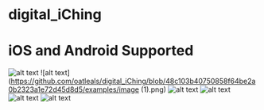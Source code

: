 # digital_iChing
# iOS and Android Supported

 ![alt text](https://github.com/oatleals/digital_iChing/blob/48c103b40750858f64be2a0b2323a1e72d45d8d5/examples/image.png)
  ![alt text](https://github.com/oatleals/digital_iChing/blob/48c103b40750858f64be2a0b2323a1e72d45d8d5/examples/image (1).png)
   ![alt text](https://github.com/oatleals/digital_iChing/blob/c0a0ebc225dc28bf54decf28f14459c08352bab4/examples/image%20(2).png)
    ![alt text](https://github.com/oatleals/digital_iChing/blob/48c103b40750858f64be2a0b2323a1e72d45d8d5/examples/image.png)
     ![alt text](https://github.com/oatleals/digital_iChing/blob/48c103b40750858f64be2a0b2323a1e72d45d8d5/examples/image.png)
      ![alt text](https://github.com/oatleals/digital_iChing/blob/48c103b40750858f64be2a0b2323a1e72d45d8d5/examples/image.png)
